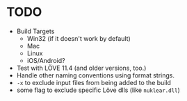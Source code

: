 # TODO
- Build Targets
    - Win32 (if it doesn't work by default)
    - Mac
    - Linux
    - iOS/Android?
- Test with LÖVE 11.4 (and older versions, too.)
- Handle other naming conventions using format strings.
- `-x` to exclude input files from being added to the build
- some flag to exclude specific Löve dlls (like `nuklear.dll`)